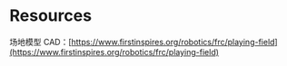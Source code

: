 # Resources

场地模型 CAD：[https://www.firstinspires.org/robotics/frc/playing-field](https://www.firstinspires.org/robotics/frc/playing-field)
